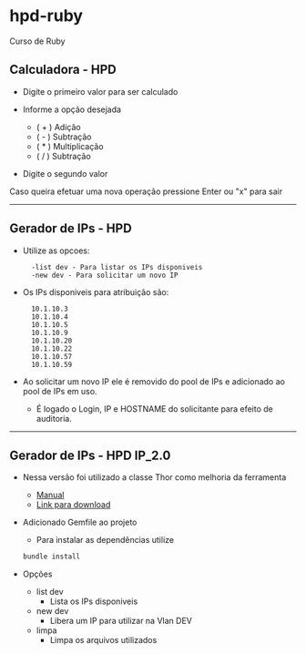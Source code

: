 # hpd-ruby

Curso de Ruby

## Calculadora - HPD

- Digite o primeiro valor para ser calculado

- Informe a opção desejada
  - ( + ) Adição
  - ( - ) Subtração
  - ( * ) Multiplicação
  - ( / ) Subtração

- Digite o segundo valor 

Caso queira efetuar uma nova operação pressione Enter ou "x" para sair

---

## Gerador de IPs - HPD

- Utilize as opcoes:

        -list dev - Para listar os IPs disponiveis
        -new dev - Para solicitar um novo IP

- Os IPs disponiveis para atribuição são:

        10.1.10.3
        10.1.10.4
        10.1.10.5
        10.1.10.9
        10.1.10.20
        10.1.10.22
        10.1.10.57
        10.1.10.59

- Ao solicitar um novo IP ele é removido do pool de IPs e adicionado ao pool de IPs em uso.
  - É logado o Login, IP e HOSTNAME do solicitante para efeito de auditoria.

---

## Gerador de IPs - HPD IP_2.0

- Nessa versão foi utilizado a classe Thor como melhoria da ferramenta
  - [Manual](http://whatisthor.com/)
  - [Link para download](https://rubygems.org/gems/thor/versions/0.20.0)

- Adicionado Gemfile ao projeto
    - Para instalar as dependências utilize
    ```bash
    bundle install
    ```
- Opções
    - list dev
      - Lista os IPs disponiveis 
    - new dev
      - Libera um IP para utilizar na Vlan DEV
    - limpa
      - Limpa os arquivos utilizados